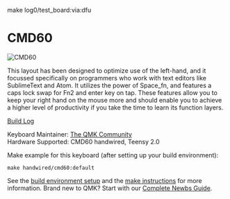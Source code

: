 make log0/test_board:via:dfu

# CMD60

![CMD60](https://i.imgur.com/r9LA6Lx.jpg)

This layout has been designed to optimize use of the left-hand, and it focussed specifically on programmers who work
with text editors like SublimeText and Atom. It utilizes the power of Space_fn, and features a caps lock swap for Fn2
and enter key on tap. These features allow you to keep your right hand on the mouse more and should enable you to
achieve a higher level of productivity if you take the time to learn its function layers.

[Build Log](https://redd.it/4mkuu8)

Keyboard Maintainer: [The QMK Community](https://github.com/qmk)  
Hardware Supported: CMD60 handwired, Teensy 2.0  

Make example for this keyboard (after setting up your build environment):

    make handwired/cmd60:default

See the [build environment setup](https://docs.qmk.fm/#/getting_started_build_tools) and the [make instructions](https://docs.qmk.fm/#/getting_started_make_guide) for more information. Brand new to QMK? Start with our [Complete Newbs Guide](https://docs.qmk.fm/#/newbs).
